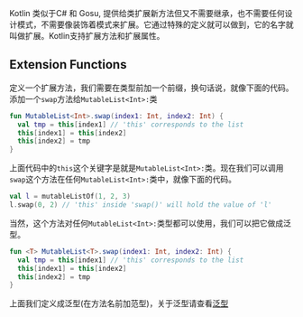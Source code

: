 Kotlin 类似于C# 和 Gosu, 提供给类扩展新方法但又不需要继承，也不需要任何设计模式，不需要像装饰着模式来扩展。它通过特殊的定义就可以做到，它的名字就叫做扩展。Kotlin支持扩展方法和扩展属性。

## Extension Functions

定义一个扩展方法，我们需要在类型前加一个前缀，换句话说，就像下面的代码。添加一个`swap`方法给`MutableList<Int>:`类

```Kotlin
fun MutableList<Int>.swap(index1: Int, index2: Int) {
  val tmp = this[index1] // 'this' corresponds to the list
  this[index1] = this[index2]
  this[index2] = tmp
}
```

上面代码中的`this`这个关键字是就是`MutableList<Int>:`类。现在我们可以调用`swap`这个方法在任何`MutableList<Int>:`类中，就像下面的代码。

```Kotlin
val l = mutableListOf(1, 2, 3)
l.swap(0, 2) // 'this' inside 'swap()' will hold the value of 'l'
```

当然，这个方法对任何`MutableList<Int>:`类型都可以使用，我们可以把它做成泛型。

```Kotlin
fun <T> MutableList<T>.swap(index1: Int, index2: Int) {
  val tmp = this[index1] // 'this' corresponds to the list
  this[index1] = this[index2]
  this[index2] = tmp
}
```

上面我们定义成泛型(在方法名前加范型)，关于泛型请查看[泛型](./泛型)